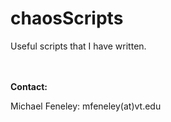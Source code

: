# chaosScripts

Useful scripts that I have written.

<br>
<br>
<b>Contact:</b>

Michael Feneley: mfeneley(at)vt.edu
